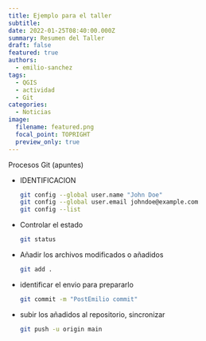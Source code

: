 ```yaml
---
title: Ejemplo para el taller 
subtitle: 
date: 2022-01-25T08:40:00.000Z
summary: Resumen del Taller
draft: false
featured: true
authors:
  - emilio-sanchez
tags:
  - QGIS
  - actividad
  - Git
categories:
  - Noticias
image:
  filename: featured.png
  focal_point: TOPRIGHT
  preview_only: true
---
```

Procesos Git (apuntes)

- IDENTIFICACION

    ```bash
    git config --global user.name "John Doe"
    git config --global user.email johndoe@example.com
    git config --list
    ```
- Controlar el estado 
    ```bash
    git status
    ```
- Añadir los archivos modificados o añadidos
    ```bash
    git add .
    ```
- identificar el envio para prepararlo
    ```bash
    git commit -m "PostEmilio commit"
    ```
- subir los añadidos al repositorio, sincronizar

    ```bash
    git push -u origin main
    ```

